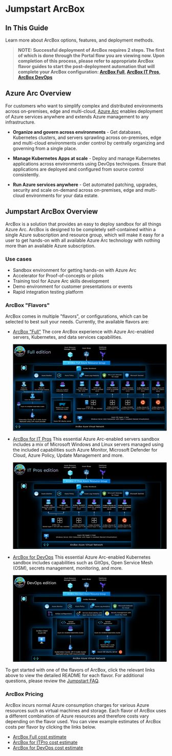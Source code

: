 # Jumpstart ArcBox

## In This Guide

Learn more about ArcBox options, features, and deployment methods.

> **NOTE: Successful deployment of ArcBox requires 2 steps. The first of which is done through the Portal flow you are viewing now. Upon completion of this process, please refer to appropriate ArcBox flavor guides to start the post-deployment automation that will complete your ArcBox configuration: [ArcBox Full](https://aka.ms/ArcBoxFullPortal), [ArcBox IT Pros](https://aka.ms/ArcBoxITProPortal), [ArcBox DevOps](https://aka.ms/ArcBoxDevOpsPortal)**

## Azure Arc Overview

For customers who want to simplify complex and distributed environments across on-premises, edge and multi-cloud, [Azure Arc](https://docs.microsoft.com/en-us/azure/azure-arc/) enables deployment of Azure services anywhere and extends Azure management to any infrastructure.

- **Organize and govern across environments** - Get databases, Kubernetes clusters, and servers sprawling across on-premises, edge and multi-cloud environments under control by centrally organizing and governing from a single place.

- **Manage Kubernetes Apps at scale** - Deploy and manage Kubernetes applications across environments using DevOps techniques. Ensure that applications are deployed and configured from source control consistently.

- **Run Azure services anywhere** - Get automated patching, upgrades, security and scale on-demand across on-premises, edge and multi-cloud environments for your data estate.

## Jumpstart ArcBox Overview

ArcBox is a solution that provides an easy to deploy sandbox for all things Azure Arc. ArcBox is designed to be completely self-contained within a single Azure subscription and resource group, which will make it easy for a user to get hands-on with all available Azure Arc technology with nothing more than an available Azure subscription.

### Use cases

- Sandbox environment for getting hands-on with Azure Arc
- Accelerator for Proof-of-concepts or pilots
- Training tool for Azure Arc skills development
- Demo environment for customer presentations or events
- Rapid integration testing platform

### ArcBox "Flavors"

ArcBox comes in multiple "flavors", or configurations, which can be selected to best suit your needs. Currently, the available flavors are:

- [ArcBox "Full"](https://azurearcjumpstart.io/azure_jumpstart_arcbox/Full)
    The core ArcBox experience with Azure Arc-enabled servers, Kubernetes, and data services capabilities.

    ![ArcBox architecture diagram](https://raw.githubusercontent.com/microsoft/azure_arc/main/docs/azure_jumpstart_arcbox/arch_full.png)

- [ArcBox for IT Pros](https://azurearcjumpstart.io/azure_jumpstart_arcbox/ITPro)
    This essential Azure Arc-enabled servers sandbox includes a mix of Microsoft Windows and Linux servers managed using the included capabilities such Azure Monitor, Microsoft Defender for Cloud, Azure Policy, Update Management and more.

    ![ArcBox for IT Pros architecture diagram](https://raw.githubusercontent.com/microsoft/azure_arc/main/docs/azure_jumpstart_arcbox/arch_itpro.png)

- [ArcBox for DevOps](https://azurearcjumpstart.io/azure_jumpstart_arcbox/DevOps)
    This essential Azure Arc-enabled Kubernetes sandbox includes capabilities such as GitOps, Open Service Mesh (OSM), secrets management, monitoring, and more.

    ![ArcBox for DevOps architecture diagram](https://raw.githubusercontent.com/microsoft/azure_arc/main/docs/azure_jumpstart_arcbox/arch_devops.png)

To get started with one of the flavors of ArcBox, click the relevant links above to view the detailed README for each flavor. For additional questions, please review the [Jumpstart FAQ](https://aka.ms/Jumpstart-FAQ).

### ArcBox Pricing

ArcBox incurs normal Azure consumption charges for various Azure resources such as virtual machines and storage. Each flavor of ArcBox uses a different combination of Azure resources and therefore costs vary depending on the flavor used. You can view example estimates of ArcBox costs per flavor by clicking the links below.

- [ArcBox Full cost estimate](https://aka.ms/ArcBoxFullCost)
- [ArcBox for ITPro cost estimate](https://aka.ms/ArcBoxITProCost)
- [ArcBox for DevOps cost estimate](https://aka.ms/ArcBoxDevOpsCost)
